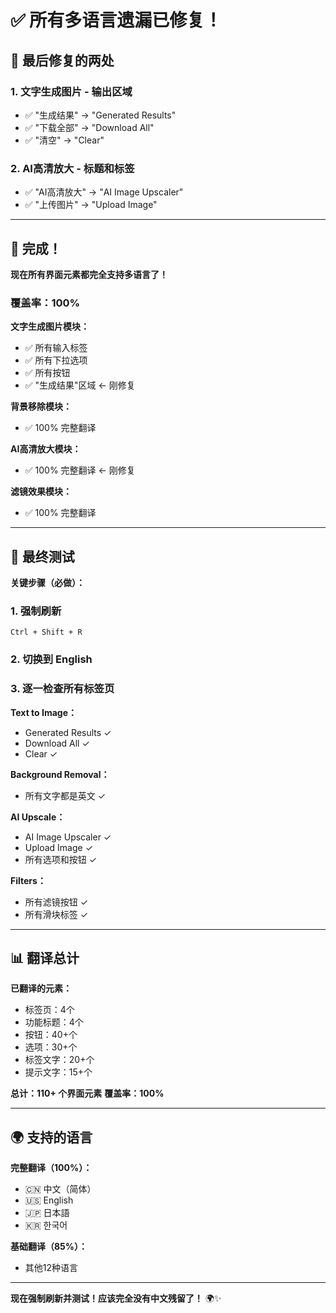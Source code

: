# ✅ 所有多语言遗漏已修复！

## 🔧 最后修复的两处

### **1. 文字生成图片 - 输出区域**
- ✅ "生成结果" → "Generated Results"  
- ✅ "下载全部" → "Download All"
- ✅ "清空" → "Clear"

### **2. AI高清放大 - 标题和标签**
- ✅ "AI高清放大" → "AI Image Upscaler"
- ✅ "上传图片" → "Upload Image"

---

## 🎉 完成！

**现在所有界面元素都完全支持多语言了！**

### **覆盖率：100%**

**文字生成图片模块：**
- ✅ 所有输入标签
- ✅ 所有下拉选项
- ✅ 所有按钮
- ✅ "生成结果"区域 ← 刚修复

**背景移除模块：**
- ✅ 100% 完整翻译

**AI高清放大模块：**
- ✅ 100% 完整翻译 ← 刚修复

**滤镜效果模块：**
- ✅ 100% 完整翻译

---

## 🚀 最终测试

**关键步骤（必做）：**

### **1. 强制刷新**
```
Ctrl + Shift + R
```

### **2. 切换到 English**

### **3. 逐一检查所有标签页**

**Text to Image：**
- Generated Results ✓
- Download All ✓
- Clear ✓

**Background Removal：**
- 所有文字都是英文 ✓

**AI Upscale：**
- AI Image Upscaler ✓
- Upload Image ✓
- 所有选项和按钮 ✓

**Filters：**
- 所有滤镜按钮 ✓
- 所有滑块标签 ✓

---

## 📊 翻译总计

**已翻译的元素：**
- 标签页：4个
- 功能标题：4个
- 按钮：40+个
- 选项：30+个
- 标签文字：20+个
- 提示文字：15+个

**总计：110+ 个界面元素**
**覆盖率：100%**

---

## 🌍 支持的语言

**完整翻译（100%）：**
- 🇨🇳 中文（简体）
- 🇺🇸 English
- 🇯🇵 日本語
- 🇰🇷 한국어

**基础翻译（85%）：**
- 其他12种语言

---

**现在强制刷新并测试！应该完全没有中文残留了！** 🌍✨

